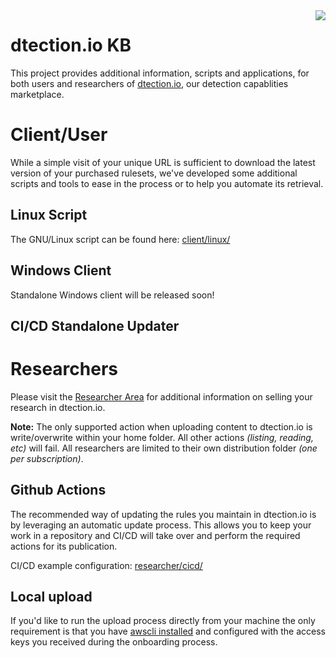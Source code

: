 <img align="right" src="https://dtection.io/logo.png">

# dtection.io KB

This project provides additional information, scripts and applications, for both users and researchers of [dtection.io](https://dtection.io), our detection capablities marketplace.

# Client/User

While a simple visit of your unique URL is sufficient to download the latest version of your purchased rulesets, we've developed some additional scripts and tools to ease in the process or to help you automate its retrieval.

## Linux Script

The GNU/Linux script can be found here: [client/linux/](./client/linux)

## Windows Client
Standalone Windows client will be released soon!

## CI/CD Standalone Updater

# Researchers

Please visit the [Researcher Area](https://dtection.io/developers) for additional information on selling your research in dtection.io.

**Note:** The only supported action when uploading content to dtection.io is write/overwrite within your home folder. All other actions *(listing, reading, etc)* will fail. All researchers are limited to their own distribution folder *(one per subscription)*.

## Github Actions

The recommended way of updating the rules you maintain in dtection.io is by leveraging an automatic update process. This allows you to keep your work in a repository and CI/CD will take over and perform the required actions for its publication. 

CI/CD example configuration: [researcher/cicd/](./researcher/cicd/)

## Local upload

If you'd like to run the upload process directly from your machine the only requirement is that you have [awscli installed](https://docs.aws.amazon.com/cli/latest/userguide/install-cliv2.html) and configured with the access keys you received during the onboarding process. 
